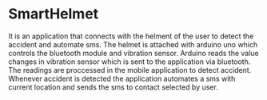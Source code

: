 # SmartHelmet
It is an application that connects with the helment of the user to detect the accident and automate sms. 
The helmet is attached with arduino uno which controls the bluetooth module and vibration sensor.
Arduino reads the value changes in vibration sensor which is sent to the application via bluetooth.
The readings are proccessed in the mobile application to detect accident.
Whenever accident is detected the application automates a sms with current location and sends the sms to contact selected by user.

